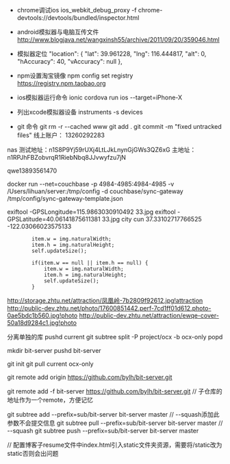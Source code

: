 + chrome调试ios
ios_webkit_debug_proxy -f chrome-devtools://devtools/bundled/inspector.html

+ android模拟器与电脑互传文件
http://www.blogjava.net/wangxinsh55/archive/2011/09/20/359046.html

+ 模拟器定位
"location": { "lat": 39.961228, "lng": 116.444817, "alt": 0, "hAccuracy": 40, "vAccuracy": null },

+ npm设置淘宝镜像
npm config set registry https://registry.npm.taobao.org


+ ios模拟器运行命令
ionic cordova run ios --target=iPhone-X

+ 列出xcode模拟器设备
instruments -s devices


+ git 命令
git rm -r --cached www
 git add .
 git commit -m "fixed untracked files\"
线上账户：
13260292283

nas 测试地址：n1S8P9Yj59rUXj4LtLJkLnynGjGWs3QZ6xG
    主地址： n1RPJhFBZobvrqR1RiebNbq8JJvwyfzu7jN

qwe13893561470


docker run --net=couchbase -p 4984-4985:4984-4985 -v /Users/lihuan/server:/tmp/config -d couchbase/sync-gateway /tmp/config/sync-gateway-template.json


exiftool -GPSLongitude=115.9863030910492 33.jpg
exiftool -GPSLatitude=40.06141875611381 33.jpg
city cun 37.33102717766525   -122.03066023575133


            item.w = img.naturalWidth;
			item.h = img.naturalHeight;
            self.updateSize();

            if(item.w == null || item.h == null) {
                item.w = img.naturalWidth;
                item.h = img.naturalHeight;
                self.updateSize();
			}

http://storage.zhtu.net/attraction/凤凰岭-7b2809f92612.jpg!attraction
http://public-dev.zhtu.net/photo/17600851442.perf-7cd1ff01d612.photo-0ae5bdc1b560.jpg!photo
http://public-dev.zhtu.net/attraction/ewqe-cover-50a18d9284c1.jpg!photo


分离单独的库
pushd current
git subtree split -P project/ocx -b ocx-only
popd

mkdir bit-server
pushd bit-server

git init
git pull current ocx-only

git remote add origin https://github.com/bylh/bit-server.git


git remote add -f bit-server https://github.com/bylh/bit-server.git // 子仓库的地址作为一个remote，方便记忆

git subtree add --prefix=sub/bit-server bit-server master     // --squash添加此参数不会提交信息
git subtree pull --prefix=sub/bit-server bit-server master        // --squash
git subtree push --prefix=sub/bit-server bit-server master

// 配置博客子resume文件中index.html引入static文件夹资源，需要将/static改为static否则会出问题
